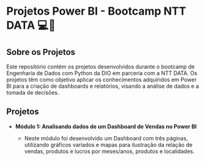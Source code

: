 # Projetos Power BI - Bootcamp NTT DATA 💻🚀

## Sobre os Projetos
Este repositório contém os projetos desenvolvidos durante o bootcamp de Engenharia de Dados com Python da DIO em parceria com a NTT DATA. Os projetos têm como objetivo aplicar os conhecimentos adquiridos em Power BI para a criação de dashboards e relatórios, visando a análise de dados e a tomada de decisões.

## Projetos

* **Módulo 1: Analisando dados de um Dashboard de Vendas no Power BI**

    * Neste módulo foi desenvolvido um Dashboard com três páginas, utilizando gráficos variados e mapas para ilustração da relação de vendas, produtos e lucros por meses/anos, produtos e localidades.



